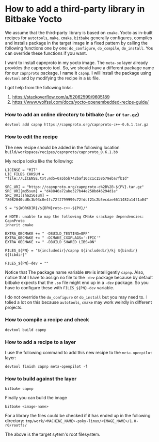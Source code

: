 # How to add a third-party library in Bitbake Yocto

We assume that the third-party library is based on `cmake`. Yocto as in-built recipes for `autotools`, `make`, `cmake`. 
`bitbake` generally configures, compiles and installs package in the target image in a fixed pattern by calling
the following functions one by one: `do_configure`, `do_compile`, `do_install`. You can override these functions if you want.

I want to install capnproto in my yocto image. The `meta-oe` layer already provides the capnproto tool. So, we should have a different package name
for our `capnproto` package. I name it `capnp`. I will install the package using `devtool` and by modifying the recipe in a `bb` file.

I got help from the following links:
1. https://stackoverflow.com/a/52062599/9605189
2. https://www.wolfssl.com/docs/yocto-openembedded-recipe-guide/

### How to add an online directory to bitbake (`tar` or `tar.gz`)

```
devtool add capnp https://capnproto.org/capnproto-c++-0.6.1.tar.gz
```

### How to edit the recipe

The new recipe should be added in the following location `build/workspace/recipes/capnproto/capnproto_0.6.1.bb`

My recipe looks like the following:

```
LICENSE = "MIT"
LIC_FILES_CHKSUM = "file://LICENSE.txt;md5=0a5b5b742baf10cc1c158579eba7fb1d"

SRC_URI = "https://capnproto.org/capnproto-c%2B%2B-${PV}.tar.gz"
SRC_URI[md5sum] = "d48846a72abe327b44e258bd46294d1e"
SRC_URI[sha256sum] = "8082040cd8c3b93c0e4fc72f2799990c72fdcf21c2b5ecdae6611482a14f1a04"

S = "${WORKDIR}/${BPN}roto-c++-${PV}/"

# NOTE: unable to map the following CMake srackage dependencies: CapnProto
inherit cmake

EXTRA_OECMAKE += " -DBUILD_TESTING=OFF"
EXTRA_OECMAKE += " -DCMAKE_CXXFLAGS='-fPIC'"
EXTRA_OECMAKE += " -DBUILD_SHARED_LIBS=ON"

FILES_${PN} = "${includedir}/capnp ${includedir}/kj ${bindir} ${libdir}"

FILES_${PN}-dev = ""
```

Notice that The package name variable `BPN` is intelligently `capnp`.
Also, notice that I have to assign no file to the `-dev` package because by default bitbake expects
that the `.so` file might end up in a `-dev` package. So you have to configure these with `FILES_${PN}-dev` variable.

I do not override the `do_configure` or `do_install` but you may need to. 
I tolied a lot on this because `autotools`, `cmake` may work weirdly in different projects.

### How to compile a recipe and check

```
devtool build capnp
```

### How to add a recipe to a layer

I use the following command to add this new recipe to the `meta-openpilot` layer:

```
devtool finish capnp meta-openpilot -f
```

### How to build against the layer

```
bitbake capnp
```

Finally you can build the image

```
bitbake <image-name>
```

For a library the files could be checked if it has ended up in the following directory:
`tmp/work/<MACHINE_NAME>-poky-linux/<IMAGE_NAME>/1.0-r0/rootfs/`

The above is the target sytem's root filesystem.
